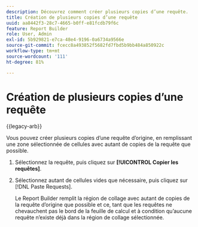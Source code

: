 ```yaml
---
description: Découvrez comment créer plusieurs copies d’une requête.
title: Création de plusieurs copies d’une requête
uuid: aa8442f3-28c7-4665-b0ff-e81fcdb79f6c
feature: Report Builder
role: User, Admin
exl-id: 5b929821-e7ca-48e4-9196-0a6734a9566e
source-git-commit: fcecc8a493852f5682fd7fbd5b9bb484a850922c
workflow-type: tm+mt
source-wordcount: '111'
ht-degree: 81%

---
```


# Création de plusieurs copies d’une requête

{{legacy-arb}}

Vous pouvez créer plusieurs copies d’une requête d’origine, en remplissant une zone sélectionnée de cellules avec autant de copies de la requête que possible.

1. Sélectionnez la requête, puis cliquez sur **[!UICONTROL Copier les requêtes]**.
1. Sélectionnez autant de cellules vides que nécessaire, puis cliquez sur [!DNL Paste Requests].

   Le Report Builder remplit la région de collage avec autant de copies de la requête d’origine que possible et ce, tant que les requêtes ne chevauchent pas le bord de la feuille de calcul et à condition qu’aucune requête n’existe déjà dans la région de collage sélectionnée.
